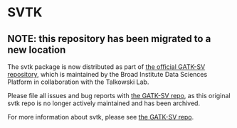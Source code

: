 # SVTK

## NOTE: this repository has been migrated to a new location  

The svtk package is now distributed as part of [the official GATK-SV repository](https://github.com/broadinstitute/gatk-sv), which is maintained by the Broad Institute Data Sciences Platform in collaboration with the Talkowski Lab.  

Please file all issues and bug reports with [the GATK-SV repo](https://github.com/broadinstitute/gatk-sv), as this original svtk repo is no longer actively maintained and has been archived.

For more information about svtk, please see [the GATK-SV repo](https://github.com/broadinstitute/gatk-sv).  

